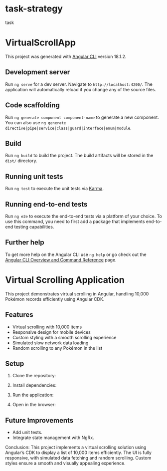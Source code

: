 # task-strategy
task 



# VirtualScrollApp

This project was generated with [Angular CLI](https://github.com/angular/angular-cli) version 18.1.2.

## Development server

Run `ng serve` for a dev server. Navigate to `http://localhost:4200/`. The application will automatically reload if you change any of the source files.

## Code scaffolding

Run `ng generate component component-name` to generate a new component. You can also use `ng generate directive|pipe|service|class|guard|interface|enum|module`.

## Build

Run `ng build` to build the project. The build artifacts will be stored in the `dist/` directory.

## Running unit tests

Run `ng test` to execute the unit tests via [Karma](https://karma-runner.github.io).

## Running end-to-end tests

Run `ng e2e` to execute the end-to-end tests via a platform of your choice. To use this command, you need to first add a package that implements end-to-end testing capabilities.

## Further help

To get more help on the Angular CLI use `ng help` or go check out the [Angular CLI Overview and Command Reference](https://angular.dev/tools/cli) page.

# Virtual Scrolling Application

This project demonstrates virtual scrolling in Angular, handling 10,000 Pokémon records efficiently using Angular CDK.

## Features
- Virtual scrolling with 10,000 items
- Responsive design for mobile devices
- Custom styling with a smooth scrolling experience
- Simulated slow network data loading
- Random scrolling to any Pokémon in the list

## Setup

1. Clone the repository:



2. Install dependencies:


3. Run the application:


4. Open in the browser:


## Future Improvements
- Add unit tests.
- Integrate state management with NgRx.



Conclusion:
This project implements a virtual scrolling solution using Angular’s CDK to display a list of 10,000 items efficiently.
The UI is fully responsive, with simulated data fetching and random scrolling.
Custom styles ensure a smooth and visually appealing experience.